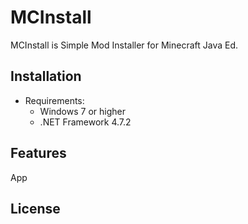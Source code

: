 # MCInstall

MCInstall is Simple Mod Installer for Minecraft Java Ed.

## Installation

- Requirements:
  - Windows 7 or higher
  - .NET Framework 4.7.2

## Features

App

## License
